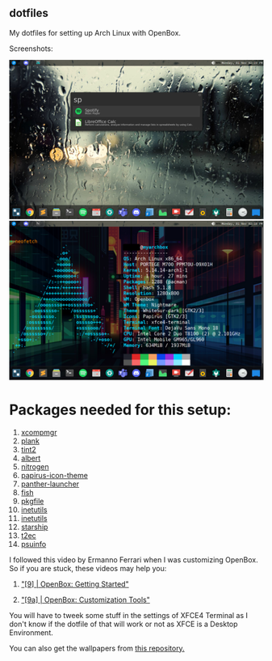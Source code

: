 ## dotfiles
My dotfiles for setting up Arch Linux with OpenBox.

Screenshots:

![screenshot1](openbox-show-off3.png) ![screenshot2](openbox-show-off4.png)

# Packages needed for this setup:
1. [xcompmgr](https://archlinux.org/packages/extra/x86_64/xcompmgr/)
2. [plank](https://archlinux.org/packages/community/x86_64/plank/)
3. [tint2](https://archlinux.org/packages/community/x86_64/tint2/)
4. [albert](https://aur.archlinux.org/packages/albert/)
5. [nitrogen](https://archlinux.org/packages/extra/x86_64/nitrogen/)
6. [papirus-icon-theme](https://archlinux.org/packages/community/any/papirus-icon-theme/)
7. [panther-launcher](https://aur.archlinux.org/packages/panther-launcher-git/)
8. [fish](https://archlinux.org/packages/community/x86_64/fish/)
9. [pkgfile](https://archlinux.org/packages/extra/x86_64/pkgfile/)
10. [inetutils](https://archlinux.org/packages/core/x86_64/inetutils/)
11. [inetutils](https://archlinux.org/packages/core/x86_64/inetutils/)
12. [starship](https://archlinux.org/packages/community/x86_64/starship/)
13. [t2ec](https://aur.archlinux.org/packages/t2ec/)
14. [psuinfo](https://aur.archlinux.org/packages/psuinfo/)


I followed this video by Ermanno Ferrari when I was customizing OpenBox. So if you are stuck, these videos may help you: 
1. ["[9] | OpenBox: Getting Started"](https://www.youtube.com/watch?v=eRKtkmQ4yGI)

2. ["[9a] | OpenBox: Customization Tools"](https://www.youtube.com/watch?v=Ly0X-oMH2fk)


You will have to tweek some stuff in the settings of XFCE4 Terminal as I don't know if the dotfile of that will work or not as XFCE is a Desktop Environment.


You can also get the wallpapers from [this repository.](https://github.com/heytuilip/wallpapers)
